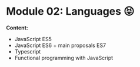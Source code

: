 # Module 02: Languages 😝

**Content:**

- JavaScript ES5
- JavaScript ES6 + main proposals ES7
- Typescript
- Functional programming with JavaScript
